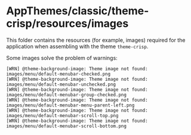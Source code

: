 # AppThemes/classic/theme-crisp/resources/images

This folder contains the resources (for example, images) required for the application 
when assembling with the theme `theme-crisp`.

Some images solve the problem of warnings:

```log
[WRN] @theme-background-image: Theme image not found: images/menu/default-menubar-checked.png
[WRN] @theme-background-image: Theme image not found: images/menu/default-menubar-unchecked.png
[WRN] @theme-background-image: Theme image not found: images/menu/default-menubar-group-checked.png
[WRN] @theme-background-image: Theme image not found: images/menu/default-menubar-menu-parent-left.png
[WRN] @theme-background-image: Theme image not found: images/menu/default-menubar-scroll-top.png
[WRN] @theme-background-image: Theme image not found: images/menu/default-menubar-scroll-bottom.png
```